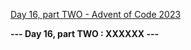 [Day 16, part TWO - Advent of Code 2023](https://adventofcode.com/2023/day/16)

**--- Day 16, part TWO : XXXXXX ---**


